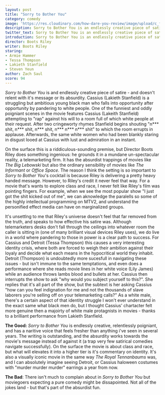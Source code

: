 ```yaml
---
layout: post
title: "Sorry to Bother You"
category: comedy
image: 'https://res.cloudinary.com/how-dare-you-review/image/upload/c_fill,h_399,w_760/v1531591201/sorry-to-bother-you.jpg'
description: Sorry to Bother You is an endlessly creative piece of satire - and doesn't relent with it's message or its absurdity. 
twitter_text: Sorry to Bother You is an endlessly creative piece of satire - and doesn't relent with it's message or its absurdity.
introduction: Sorry to Bother You is an endlessly creative piece of satire - and doesn't relent with it's message or its absurdity.
director: Boots Riley 
writer: Boots Riley
staring:
- Armie Hammer
- Tessa Thompson
- Lakieth Stanfield
- Steven Yeun
author: Zach Saul
score: 94 
---
```


*Sorry to Bother You* is and endlessly creative piece of satire - and doesn't relent with it's message or its absurdity. Cassius (Lakieth Stanfield) is a struggling but ambitious young black man who falls into opportunity after opportunity by pandering to white people. One of the funniest and oddly poigniant scenes in the movie features Cassius (Lakeith Stanfield) attempting to "rap" against his will to a room full of which white people at their request. After two cringeworty rhymes Stanfield begins shouting "n*** shit, n*** shit, n*** shit, n*** n*** n*** shit" to which the room errupts in applause. Afterwards, the same white women who had been blankly staring in disgust looed at Cassius with lust and admiration in an instant. 

 On the surface this is a riddiculous-sounding premise, but Director Boots Riley does something ingenious: he grounds it in a mundane un-spectacular reality, a telemarketing firm. It has the absurdist trappings of movies like *The Big Lebowski* but also the ordinary sensibility of movies like *The Informant* or *Office Space*. The reason I think the setting is so important to *Sorry to Bother You*'s cocktail is because Riley is delivering a pretty heavy handed message. However, to Riley's credit it never feel that way. For a movie that's wants to explore class and race, I never felt like Riley's film was pointing fingers. For example, when we see the most popular show "I just got the shit kicked out of me", we can aknowledge the paralells so some of the highly intellectual programming on MTV2, and understand the personified effect media can have on marginalized groups. 

It's unsettlng to me that Riley's universe doesn't feel that far removed from the truth, and speaks to how effective his satire was. Although telemarketers desks don't fall through the ceilings into whatever room the caller is sitting in (one of many brilliant visual devices Riley uses), we do live in a world where pandering to those in power is a clear path to success. For Cassius and Detroit (Tessa Thompson) this causes a very interesting identity crisis, where both are forced to weigh their ambition against their loyaly and decide what each means in the hypocritical world they inhabit. Detroit (Thompson) is undoubtedly more sucesfull in navigating these issues - but isn't immune to the same temptations, and even does a performance where she reads movie lines in her white voice (Lily James) while an audience throws lambs blood and bullets at her. Cassius then interrupts the show to ask "why would you subject yourself to this?". She replies that it's all part of the show, but the subtext is her asking Cassius "how can you feel indignation for me and not the thousands of slave laborers you're selling off on your telemarketing calls?" As a white male, there's a certain aspect of that identity struggle I won't ever understand in the exact same what black men do, but I thought Cassius' chartacter felt more genuine then a majoirty of white male protagnists in movies - thanks to a brilliant performance from Lakieth Stanfield.   

**The Good:** *Sorry to Bother You* is endlessly creative, relentlessly poigniant, and has a naritive voice that feels fresher than anything i've seen in several years. The writing is outstanding, and the absurdity works towards the movie's message instead of against it (a trap very few satirical comedies navigate successfully). On the surface the movie is about class and race, but what will elevates it into a higher tier is it's commentary on identity. It's also a visually iconic movie in the same way *The Royal Tennanbaums* was, and I can absolutely imagine seeing Detroit, or Cassius haloween costumes with "murder murder murder" earrings a year from now. 

**The Bad**: There isn't much to complain about in *Sorry to Bother You* but moviegoers expecting a pure comedy might be dissapointed. Not all of the jokes land - but that's part of the absurdist fun. 